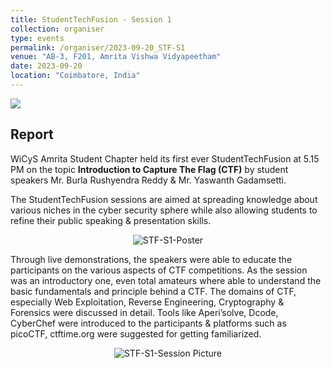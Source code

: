 ```yaml
---
title: StudentTechFusion - Session 1
collection: organiser
type: events
permalink: /organiser/2023-09-20_STF-S1
venue: "AB-3, F201, Amrita Vishwa Vidyapeetham"
date: 2023-09-20
location: "Coimbatore, India"
---
```


![](https://img.shields.io/badge/-Events-blue) 

## Report

WiCyS Amrita Student Chapter held its first ever StudentTechFusion at 5.15 PM on the topic **Introduction to Capture The Flag (CTF)** by student speakers 
Mr. Burla Rushyendra Reddy & Mr. Yaswanth Gadamsetti.
  
The StudentTechFusion sessions are aimed at spreading knowledge about various niches in the cyber security sphere while also allowing students to refine their public speaking & presentation skills.

<p align='center'>
<img src="../images/STF-S1_2023_Poster.png" alt="STF-S1-Poster" >
</p>

Through live demonstrations, the speakers were able to educate the participants on the various aspects of CTF competitions. As the session was an introductory one, even total amateurs where able to understand the basic fundamentals and principle behind a CTF. The domains of CTF, especially Web Exploitation, Reverse Engineering, Cryptography & Forensics were discussed in detail. Tools like Aperi’solve, Dcode, CyberChef were introduced to the participants & platforms such as 
picoCTF, ctftime.org were suggested for getting familiarized. 

<p align='center'>
<img src="../images/STF-S1_2023_SP.png" alt="STF-S1-Session Picture" >
</p>



